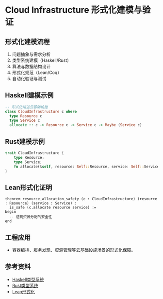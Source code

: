 # Cloud Infrastructure 形式化建模与验证

## 形式化建模流程

1. 问题抽象与需求分析
2. 类型系统建模（Haskell/Rust）
3. 算法与数据结构设计
4. 形式化规范（Lean/Coq）
5. 自动化验证与测试

## Haskell建模示例

```haskell
-- 形式化描述云基础设施
class CloudInfrastructure c where
  type Resource c
  type Service c
  allocate :: c -> Resource c -> Service c -> Maybe (Service c)
```

## Rust建模示例

```rust
trait CloudInfrastructure {
    type Resource;
    type Service;
    fn allocate(&self, resource: Self::Resource, service: Self::Service) -> Option<Self::Service>;
}
```

## Lean形式化证明

```lean
theorem resource_allocation_safety (c : CloudInfrastructure) (resource : Resource) (service : Service) :
  is_safe (c.allocate resource service) :=
begin
  -- 证明资源分配的安全性
end
```

## 工程应用

- 容器编排、服务发现、资源管理等云基础设施场景的形式化保障。

## 参考资料

- [Haskell类型系统](https://wiki.haskell.org/Type_systems)
- [Rust类型系统](https://doc.rust-lang.org/book/ch10-02-traits.html)
- [Lean形式化](https://leanprover.github.io/)
